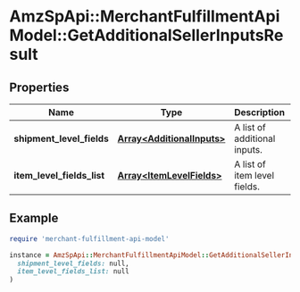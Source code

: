 # AmzSpApi::MerchantFulfillmentApiModel::GetAdditionalSellerInputsResult

## Properties

| Name | Type | Description | Notes |
| ---- | ---- | ----------- | ----- |
| **shipment_level_fields** | [**Array&lt;AdditionalInputs&gt;**](AdditionalInputs.md) | A list of additional inputs. | [optional] |
| **item_level_fields_list** | [**Array&lt;ItemLevelFields&gt;**](ItemLevelFields.md) | A list of item level fields. | [optional] |

## Example

```ruby
require 'merchant-fulfillment-api-model'

instance = AmzSpApi::MerchantFulfillmentApiModel::GetAdditionalSellerInputsResult.new(
  shipment_level_fields: null,
  item_level_fields_list: null
)
```

